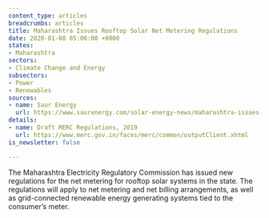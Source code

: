 ```yaml
---
content_type: articles
breadcrumbs: articles
title: Maharashtra Issues Rooftop Solar Net Metering Regulations
date: 2020-01-08 05:00:00 +0000
states:
- Maharashtra
sectors:
- Climate Change and Energy
subsectors:
- Power
- Renewables
sources:
- name: Saur Energy
  url: https://www.saurenergy.com/solar-energy-news/maharashtra-issues-rooftop-solar-net-metering-regulations
details:
- name: Draft MERC Regulations, 2019
  url: https://www.merc.gov.in/faces/merc/common/outputClient.xhtml
is_newsletter: false

---
```

The Maharashtra Electricity Regulatory Commission has issued new regulations for the net metering for rooftop solar systems in the state. The regulations will apply to net metering and net billing arrangements, as well as grid-connected renewable energy generating systems tied to the consumer’s meter.
